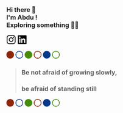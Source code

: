 
<h3> Hi there 👋 <br>
I'm Abdu ! <br>
Exploring something 👾👻 </h3>
<a href="https://instagram.com/abu_r_naz"><img src="insta.png" width="25px" height="25px"/></a>
<a href="https://www.linkedin.com/in/abdul-khadar"><img src="ln.png" width="25px" height="25px"/></a>
<br>

![*](https://github.com/AbdulKhadhar/AbdulKhadhar/blob/master/2020red_full.png)
![*](https://github.com/AbdulKhadhar/AbdulKhadhar/blob/master/2020blue_half.png)
![*](https://github.com/AbdulKhadhar/AbdulKhadhar/blob/master/2020green_full.png)
![*](https://github.com/AbdulKhadhar/AbdulKhadhar/blob/master/2020red_half.png)
![*](https://github.com/AbdulKhadhar/AbdulKhadhar/blob/master/2020blue_full.png)
![*](https://github.com/AbdulKhadhar/AbdulKhadhar/blob/master/2020green_half.png)

> ### Be not afraid of growing slowly,
> ### be afraid of standing still 


![*](https://github.com/AbdulKhadhar/AbdulKhadhar/blob/master/2020red_full.png)
![*](https://github.com/AbdulKhadhar/AbdulKhadhar/blob/master/2020blue_half.png)
![*](https://github.com/AbdulKhadhar/AbdulKhadhar/blob/master/2020green_full.png)
![*](https://github.com/AbdulKhadhar/AbdulKhadhar/blob/master/2020red_half.png)
![*](https://github.com/AbdulKhadhar/AbdulKhadhar/blob/master/2020blue_full.png)
![*](https://github.com/AbdulKhadhar/AbdulKhadhar/blob/master/2020green_half.png)
